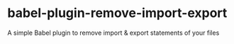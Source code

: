 # babel-plugin-remove-import-export
A simple Babel plugin to remove import &amp; export statements of your files
